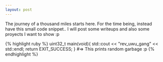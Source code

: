 ```yaml
---
layout: post
---
```

The journey of a thousand miles starts here. 
For the time being, instead have this small code snippet.. I will post some writeups and also some proyects I want to show :p

{% highlight ruby %}
uint32_t main(void){
	std::cout << "rev_uwu_gang" << std::endl;
	return EXIT_SUCCESS;
}
#=> This prints random garbage :p
{% endhighlight %}
